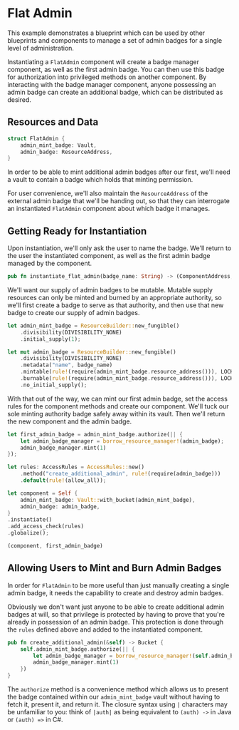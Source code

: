 # Flat Admin
This example demonstrates a blueprint which can be used by other blueprints and components to manage a set of admin badges for a single level of administration.

Instantiating a `FlatAdmin` component will create a badge manager component, as well as the first admin badge.  You can then use this badge for authorization into privileged methods on another component.  By interacting with the badge manager component, anyone possessing an admin badge can create an additional badge, which can be distributed as desired.

## Resources and Data
```rust
struct FlatAdmin {
    admin_mint_badge: Vault,
    admin_badge: ResourceAddress,
}
```

In order to be able to mint additional admin badges after our first, we'll need a vault to contain a badge which holds that minting permission.

For user convenience, we'll also maintain the `ResourceAddress` of the external admin badge that we'll be handing out, so that they can interrogate an instantiated `FlatAdmin` component about which badge it manages.

## Getting Ready for Instantiation
Upon instantiation, we'll only ask the user to name the badge.  We'll return to the user the instantiated component, as well as the first admin badge managed by the component.

```rust
pub fn instantiate_flat_admin(badge_name: String) -> (ComponentAddress, Bucket) {
```

We'll want our supply of admin badges to be mutable.  Mutable supply resources can only be minted and burned by an appropriate authority, so we'll first create a badge to serve as that authority, and then use that new badge to create our supply of admin badges.

```rust
let admin_mint_badge = ResourceBuilder::new_fungible()
    .divisibility(DIVISIBILITY_NONE)
    .initial_supply(1);

let mut admin_badge = ResourceBuilder::new_fungible()
    .divisibility(DIVISIBILITY_NONE)
    .metadata("name", badge_name)
    .mintable(rule!(require(admin_mint_badge.resource_address())), LOCKED)
    .burnable(rule!(require(admin_mint_badge.resource_address())), LOCKED)
    .no_initial_supply();
```

With that out of the way, we can mint our first admin badge, set the access rules for the component methods and create our component.  We'll tuck our sole minting authority badge safely away within its vault.  Then we'll return the new component and the admin badge.

```rust
let first_admin_badge = admin_mint_badge.authorize(|| {
    let admin_badge_manager = borrow_resource_manager!(admin_badge);
    admin_badge_manager.mint(1)
});

let rules: AccessRules = AccessRules::new()
    .method("create_additional_admin", rule!(require(admin_badge)))
    .default(rule!(allow_all));

let component = Self {
    admin_mint_badge: Vault::with_bucket(admin_mint_badge),
    admin_badge: admin_badge,
}
.instantiate()
.add_access_check(rules)
.globalize();

(component, first_admin_badge)
```

## Allowing Users to Mint and Burn Admin Badges
In order for `FlatAdmin` to be more useful than just manually creating a single admin badge, it needs the capability to create and destroy admin badges.

Obviously we don't want just anyone to be able to create additional admin badges at will, so that privilege is protected by having to prove that you're already in possession of an admin badge. This protection is done through the `rules` defined above and added to the instantiated component.

```rust
pub fn create_additional_admin(&self) -> Bucket {
    self.admin_mint_badge.authorize(|| {
        let admin_badge_manager = borrow_resource_manager!(self.admin_badge);
        admin_badge_manager.mint(1)
    })
}
```

The `authorize` method is a convenience method which allows us to present the badge contained within our `admin_mint_badge` vault without having to fetch it, present it, and return it.  The closure syntax using `|` characters may be unfamiliar to you: think of `|auth|` as being equivalent to `(auth) ->` in Java or `(auth) =>` in C#.
